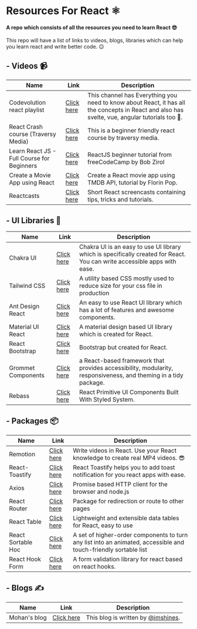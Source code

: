 # Resources For React ⚛

<h4>
  A repo which consists of all the resources you need to learn React 😎
</h4>
<p>This repo will have a list of links to videos, blogs, libraries which can help you learn react and write better code. 😉</p>

## - Videos 📹

| Name                                       | Link                                                                                   | Description                                                                                                                                    |
| ------------------------------------------ | -------------------------------------------------------------------------------------- | ---------------------------------------------------------------------------------------------------------------------------------------------- |
| Codevolution react playlist                | [Click here](https://www.youtube.com/playlist?list=PLC3y8-rFHvwgg3vaYJgHGnModB54rxOk3) | This channel has Everything you need to know about React, it has all the concepts in React and also has svelte, vue, angular tutorials too 🤯. |
| React Crash course (Traversy Media)        | [Click here](https://www.youtube.com/watch?v=w7ejDZ8SWv8)                              | This is a beginner friendly react course by traversy media.                                                                                    |
| Learn React JS - Full Course for Beginners | [Click here](https://www.youtube.com/watch?v=DLX62G4lc44)                              | ReactJS beginner tutorial from freeCodeCamp by Bob Zirol                                                                                       |
| Create a Movie App using React             | [Click here](https://www.youtube.com/watch?v=sZ0bZGfg_m4)                              | Create a React movie app using TMDB API, tutorial by Florin Pop.                                                                               |
| Reactcasts                                 | [Click here](https://www.youtube.com/channel/UCZkjWyyLvzWeoVWEpRemrDQ)                 | Short React screencasts containing tips, tricks and tutorials.                                                                                 |

## - UI Libraries 🎨

| Name               | Link                                                  | Description                                                                                                              |
| ------------------ | ----------------------------------------------------- | ------------------------------------------------------------------------------------------------------------------------ |
| Chakra UI          | [Click here](https://chakra-ui.com)                   | Chakra UI is an easy to use UI library which is specifically created for React. You can write accessible apps with ease. |
| Tailwind CSS       | [Click here](https://tailwindcss.com/)                | A utility based CSS mostly used to reduce size for your css file in production                                           |
| Ant Design React   | [Click here](https://ant.design/components/overview/) | An easy to use React UI library which has a lot of features and awesome components.                                      |
| Material UI React  | [Click here](https://material-ui.com/)                | A material design based UI library which is created for React.                                                           |
| React Bootstrap    | [Click here](https://react-bootstrap.github.io/)      | Bootstrap but created for React.                                                                                         |
| Grommet Components | [Click here](https://v2.grommet.io/components)        | a React-based framework that provides accessibility, modularity, responsiveness, and theming in a tidy package.          |
| Rebass             | [Click here](https://rebassjs.org/)                   | React Primitive UI Components Built With Styled System.                                                                  |

## - Packages 📦

| Name               | Link                                                                                                     | Description                                                                                                     |
| ------------------ | -------------------------------------------------------------------------------------------------------- | --------------------------------------------------------------------------------------------------------------- |
| Remotion           | [Click here](https://remotion.dev/)                                                                      | Write videos in React. Use your React knowledge to create real MP4 videos. 😎                                   |
| React-Toastify     | [Click here](https://fkhadra.github.io/react-toastify/introduction/)                                     | React Toastify helps you to add toast notification for you react apps with ease.                                |
| Axios              | [Click here](https://www.npmjs.com/package/axios)                                                        | Promise based HTTP client for the browser and node.js                                                           |
| React Router       | [Click here](https://reactrouter.com/web/guides/quick-start)                                             | Package for redirection or route to other pages                                                                 |
| React Table        | [Click here](https://react-table.tanstack.com/)                                                          | Lightweight and extensible data tables for React, easy to use                                                   |
| React Sortable Hoc | [Click here](https://clauderic.github.io/react-sortable-hoc/#/basic-configuration/basic-usage?_k=w2zodl) | A set of higher-order components to turn any list into an animated, accessible and touch-friendly sortable list |
| React Hook Form    | [Click here](https://react-hook-form.com/)                                                               | A form validation library for react based on react hooks.                                                       |

## - Blogs ✍

| Name         | Link                                       | Description                                                       |
| ------------ | ------------------------------------------ | ----------------------------------------------------------------- |
| Mohan's blog | [Click here](https://mohanblog.vercel.app) | This blog is written by [@imshines](https://github.com/imshines). |
